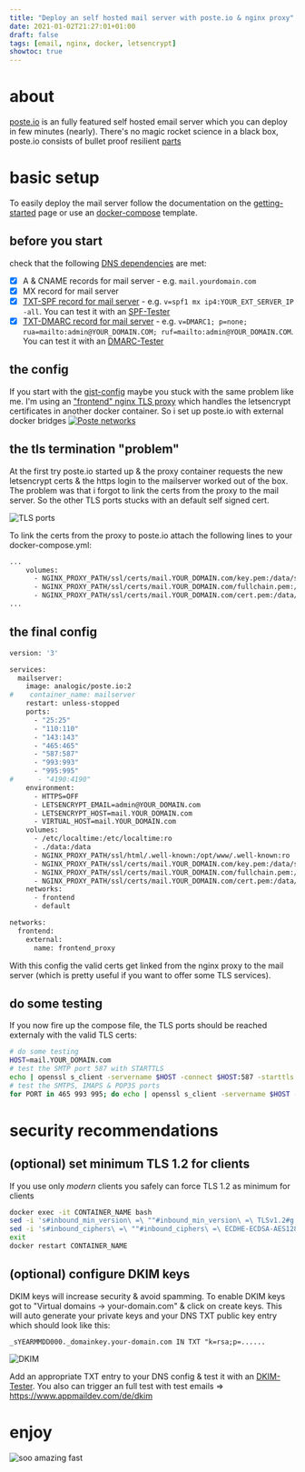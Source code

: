 ```yaml
---
title: "Deploy an self hosted mail server with poste.io & nginx proxy"
date: 2021-01-02T21:27:01+01:00
draft: false
tags: [email, nginx, docker, letsencrypt]
showtoc: true
---
```


# about
[poste.io](https://poste.io/) is an fully featured self hosted email server which you can deploy in few minutes (nearly). There's no magic rocket science in a black box, poste.io consists of bullet proof resilient [parts](https://poste.io/doc/mailserver-parts)

# basic setup
To easily deploy the mail server follow the documentation on the [getting-started](https://poste.io/doc/getting-started) page or use an [docker-compose](https://gist.github.com/analogic/51fbe91b580d7913b72320f89bf994cc) template.

## before you start
check that the following [DNS dependencies](https://poste.io/doc/configuring-dns) are met:
- [x] A & CNAME records for mail server - e.g. ``` mail.yourdomain.com ```
- [x] MX record for mail server
- [x] [TXT-SPF record for mail server](https://en.wikipedia.org/wiki/Sender_Policy_Framework) - e.g. ``` v=spf1 mx ip4:YOUR_EXT_SERVER_IP -all ```.
 You can test it with an [SPF-Tester](https://poste.io/spf)
- [x] [TXT-DMARC record for mail server](https://en.wikipedia.org/wiki/DMARC) - e.g. ``` v=DMARC1; p=none; rua=mailto:admin@YOUR_DOMAIN.COM; ruf=mailto:admin@YOUR_DOMAIN.COM ```.
 You can test it with an [DMARC-Tester](https://poste.io/dmarc)

## the config
If you start with the [gist-config](https://gist.github.com/analogic/51fbe91b580d7913b72320f89bf994cc) maybe you stuck with the same problem like me.
I'm using an ["frontend" nginx TLS proxy](https://github.com/nginx-proxy/docker-letsencrypt-nginx-proxy-companion) which handles the letsencrypt certificates in another docker container.
So i set up poste.io with external docker bridges [![Poste networks](/images/2021/poste_network.png "Poste.io docker networks")](https://poste.io/doc/network-schemes)

## the tls termination "problem"
At the first try poste.io started up & the proxy container requests the new letsencrypt certs & the https login to the mailserver worked out of the box.
The problem was that i forgot to link the certs from the proxy to the mail server. So the other TLS ports stucks with an default self signed cert.

![TLS ports](/images/2021/poste_ports.png "Poste.io TLS without valid cert on first try")

To link the certs from the proxy to poste.io attach the following lines to your docker-compose.yml:
```bash
...
    volumes:
      - NGINX_PROXY_PATH/ssl/certs/mail.YOUR_DOMAIN.com/key.pem:/data/ssl/server.key:ro
      - NGINX_PROXY_PATH/ssl/certs/mail.YOUR_DOMAIN.com/fullchain.pem:/data/ssl/ca.crt:ro
      - NGINX_PROXY_PATH/ssl/certs/mail.YOUR_DOMAIN.com/cert.pem:/data/ssl/server.crt:ro
...
```

## the final config
```bash
version: '3'

services:
  mailserver:
    image: analogic/poste.io:2
#    container_name: mailserver
    restart: unless-stopped
    ports:
      - "25:25"
      - "110:110"
      - "143:143"
      - "465:465"
      - "587:587"
      - "993:993"
      - "995:995"
#      - "4190:4190"
    environment:
      - HTTPS=OFF
      - LETSENCRYPT_EMAIL=admin@YOUR_DOMAIN.com
      - LETSENCRYPT_HOST=mail.YOUR_DOMAIN.com
      - VIRTUAL_HOST=mail.YOUR_DOMAIN.com
    volumes:
      - /etc/localtime:/etc/localtime:ro
      - ./data:/data
      - NGINX_PROXY_PATH/ssl/html/.well-known:/opt/www/.well-known:ro
      - NGINX_PROXY_PATH/ssl/certs/mail.YOUR_DOMAIN.com/key.pem:/data/ssl/server.key:ro
      - NGINX_PROXY_PATH/ssl/certs/mail.YOUR_DOMAIN.com/fullchain.pem:/data/ssl/ca.crt:ro
      - NGINX_PROXY_PATH/ssl/certs/mail.YOUR_DOMAIN.com/cert.pem:/data/ssl/server.crt:ro
    networks:
      - frontend
      - default

networks:
  frontend:
    external:
      name: frontend_proxy
```
With this config the valid certs get linked from the nginx proxy to the mail server (which is pretty useful if you want to offer some TLS services).

## do some testing
If you now fire up the compose file, the TLS ports should be reached externaly with the valid TLS certs: 
```bash
# do some testing
HOST=mail.YOUR_DOMAIN.com
# test the SMTP port 587 with STARTTLS
echo | openssl s_client -servername $HOST -connect $HOST:587 -starttls smtp 2>/dev/null | openssl x509 -noout -issuer -subject -dates
# test the SMTPS, IMAPS & POP3S ports
for PORT in 465 993 995; do echo | openssl s_client -servername $HOST -connect $HOST:$PORT 2>/dev/null | openssl x509 -noout -issuer -subject -dates; done
```

# security recommendations
## (optional) set minimum TLS 1.2 for clients
If you use only _modern_ clients you safely can force TLS 1.2 as minimum for clients
```bash
docker exec -it CONTAINER_NAME bash
sed -i 's#inbound_min_version\ =\ ""#inbound_min_version\ =\ TLSv1.2#g' /data/server.ini
sed -i 's#inbound_ciphers\ =\ ""#inbound_ciphers\ =\ ECDHE-ECDSA-AES128-GCM-SHA256:ECDHE-RSA-AES128-GCM-SHA256:ECDHE-ECDSA-AES256-GCM-SHA384:ECDHE-RSA-AES256-GCM-SHA384:ECDHE-ECDSA-CHACHA20-POLY1305:ECDHE-RSA-CHACHA20-POLY1305:DHE-RSA-AES128-GCM-SHA256:DHE-RSA-AES256-GCM-SHA384#g' /data/server.ini
exit
docker restart CONTAINER_NAME
```

## (optional) configure DKIM keys
DKIM keys will increase security & avoid spamming. To enable DKIM keys got to "Virtual domains → your-domain.com" & click on create keys.
This will auto generate your private keys and your DNS TXT public key entry which should look like this:

```
_sYEARMMDD000._domainkey.your-domain.com IN TXT "k=rsa;p=......
```

![DKIM](/images/2021/poste_dkim.png "configure DKIM keys")

Add an appropriate TXT entry to your DNS config & test it with an [DKIM-Tester](https://poste.io/dkim?cloudrocket.at&s20210103707).
You also can trigger an full test with test emails => https://www.appmaildev.com/de/dkim

# enjoy
![soo amazing fast](https://media.giphy.com/media/yidUzHnBk32Um9aMMw/giphy.gif "soo amazing fast")
